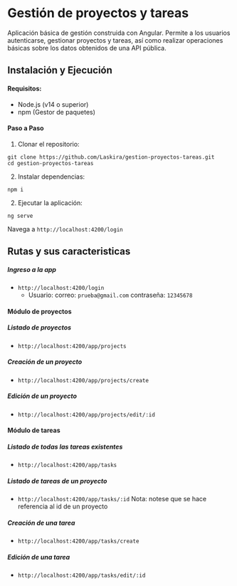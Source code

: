 # Gestión de proyectos y tareas

Aplicación básica de gestión construida con Angular. Permite a los usuarios autenticarse, gestionar proyectos y tareas, así como realizar operaciones básicas sobre los datos obtenidos de una API pública.

## Instalación y Ejecución
#### Requisitos:
- Node.js (v14 o superior)
- npm (Gestor de paquetes)

#### Paso a Paso

1. Clonar el repositorio:
```
git clone https://github.com/Laskira/gestion-proyectos-tareas.git
cd gestion-proyectos-tareas

```
2. Instalar dependencias:
```
npm i
```
2. Ejecutar la aplicación:
```
ng serve
```
Navega a `http://localhost:4200/login`

## Rutas y sus caracteristicas
##### Ingreso a la app
- `http://localhost:4200/login` 
    * Usuario:
        correo: `prueba@gmail.com`
        contraseña: `12345678`

#### Módulo de proyectos
##### Listado de proyectos
- `http://localhost:4200/app/projects` 
##### Creación de un proyecto
- `http://localhost:4200/app/projects/create`
##### Edición de un proyecto
- `http://localhost:4200/app/projects/edit/:id` 

#### Módulo de tareas
##### Listado de todas las tareas existentes
- `http://localhost:4200/app/tasks`
##### Listado de tareas de un proyecto
- `http://localhost:4200/app/tasks/:id` 
Nota: notese que se hace referencia al id de un proyecto
##### Creación de una tarea
- `http://localhost:4200/app/tasks/create`
##### Edición de una tarea
- `http://localhost:4200/app/tasks/edit/:id` 
    
